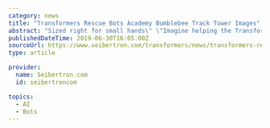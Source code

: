 ```yaml
---
category: news
title: "Transformers Rescue Bots Academy Bumblebee Track Tower Images"
abstract: "Sized right for small hands\" \"Imagine helping the Transformers Rescue Bots save the day! Here, kids are invited to join the adventure with iconic characters and new favorites from the Transformers Rescue Bots Academy entertainment. Playskool Heroes ..."
publishedDateTime: 2019-06-30T16:05:00Z
sourceUrl: https://www.seibertron.com/transformers/news/transformers-rescue-bots-academy-bumblebee-track-tower-images/43518/
type: article

provider:
  name: Seibertron.com
  id: seibertroncom

topics:
  - AI
  - Bots
---
```


